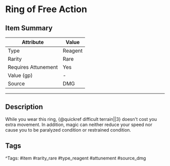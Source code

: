 # Ring of Free Action

## Item Summary

| Attribute            | Value                        |
|----------------------|------------------------------|
| Type                 | Reagent |
| Rarity               | Rare             |
| Requires Attunement  | Yes                |
| Value (gp)           | -    |
| Source               | DMG |

---

## Description

While you wear this ring, {@quickref difficult terrain||3} doesn't cost you extra movement. In addition, magic can neither reduce your speed nor cause you to be paralyzed condition or restrained condition.

## Tags

^Tags: #item #rarity_rare #type_reagent #attunement #source_dmg